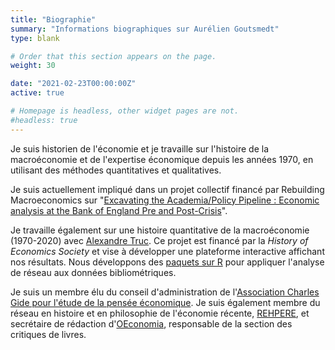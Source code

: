 ```yaml
---
title: "Biographie" 
summary: "Informations biographiques sur Aurélien Goutsmedt"
type: blank

# Order that this section appears on the page.
weight: 30

date: "2021-02-23T00:00:00Z"
active: true

# Homepage is headless, other widget pages are not.
#headless: true
---
```


Je suis historien de l'économie et je travaille sur l'histoire de la macroéconomie et de l'expertise économique depuis les années 1970, en utilisant des méthodes quantitatives et qualitatives.

Je suis actuellement impliqué dans un projet collectif financé par Rebuilding Macroeconomics sur "[Excavating the Academia/Policy Pipeline : Economic analysis at the Bank of England Pre and Post-Crisis](https://www.rebuildingmacroeconomics.ac.uk/academia-policy-pipeline)".

Je travaille également sur une histoire quantitative de la macroéconomie (1970-2020) avec [Alexandre Truc](https://sites.google.com/view/alexandre-truc/home-and-contact). Ce projet est financé par la _History of Economics Society_ et vise à développer une plateforme interactive affichant nos résultats. Nous développons des [paquets sur R](https://github.com/agoutsmedt/biblionetwork) pour appliquer l'analyse de réseau aux données bibliométriques. 

Je suis un membre élu du conseil d'administration de l'[Association Charles Gide pour l'étude de la pensée économique](http://www.charlesgide.fr/). Je suis également membre du réseau en histoire et en philosophie de l'économie récente, [REHPERE](https://rehpere.org/), et secrétaire de rédaction d'[OEconomia](https://journals.openedition.org/oeconomia/), responsable de la section des critiques de livres.
